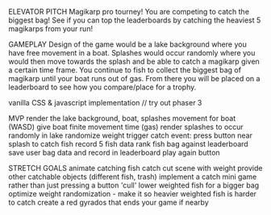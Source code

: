 ELEVATOR PITCH
Magikarp pro tourney!
You are competing to catch the biggest bag! See if you can top the leaderboards by catching the heaviest 5 magikarps from your run!

GAMEPLAY
Design of the game would be a lake background where you have free movement in a boat. Splashes would occur randomly where you would then move towards the splash and be able to catch a magikarp given a certain time frame. You continue to fish to collect the biggest bag of magikarp until your boat runs out of gas. From there you will be placed on a leaderboard to see how you compare/place for a trophy.

vanilla CSS & javascript implementation // try out phaser 3

MVP
render the lake background, boat, splashes
movement for boat (WASD)
give boat finite movement time (gas)
render splashes to occur randomly in lake
randomize weight
trigger catch event: press button near splash to catch fish
record 5 fish data
rank fish bag against leaderboard
save user bag data and record in leaderboard
play again button


STRETCH GOALS
animate catching fish
catch cut scene with weight
provide other catchable objects (different fish, trash)
implement a catch mini game rather than just pressing a button
'cull' lower weighted fish for a bigger bag
optimize weight randomization - make it so heavier weighted fish is harder to catch 
create a red gyrados that ends your game if nearby


